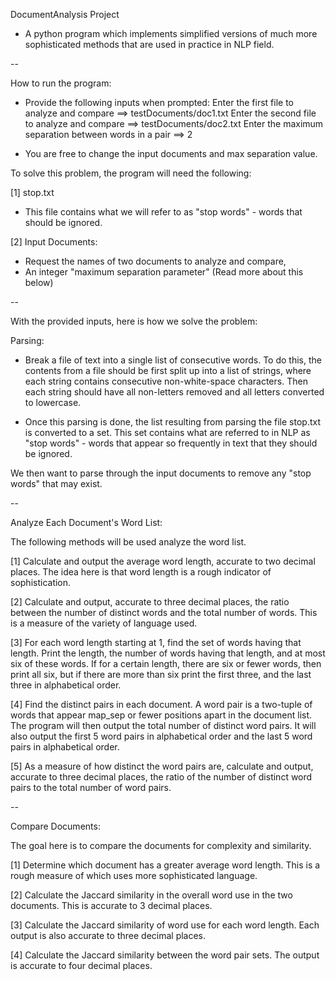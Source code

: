 DocumentAnalysis Project
- A python program which implements simplified versions of much more
sophisticated methods that are used in practice in NLP field.

--

How to run the program:
- Provide the following inputs when prompted:
Enter the first file to analyze and compare  ==> testDocuments/doc1.txt
Enter the second file to analyze and compare ==> testDocuments/doc2.txt
Enter the maximum separation between words in a pair ==> 2

- You are free to change the input documents and max separation value.

To solve this problem, the program will need the following:

[1] stop.txt
- This file contains what we will refer to as "stop words" - words that should
be ignored.

[2] Input Documents:
- Request the names of two documents to analyze and compare,
- An integer "maximum separation parameter" (Read more about this below)

--

With the provided inputs, here is how we solve the problem:

Parsing:
- Break a file of text into a single list of consecutive words.
To do this, the contents from a file should be first split up into
a list of strings, where each string contains consecutive non-white-space
characters. Then each string should have all non-letters removed
and all letters converted to lowercase.

- Once this parsing is done, the list resulting from parsing the file stop.txt
is converted to a set. This set contains what are referred to in NLP as
"stop words" - words that appear so frequently in text that they should be ignored.

We then want to parse through the input documents to remove any "stop words"
that may exist.

--

Analyze Each Document's Word List:

The following methods will be used analyze the word list.

[1] Calculate and output the average word length, accurate to
two decimal places. The idea here is that word length is a
rough indicator of sophistication.

[2] Calculate and output, accurate to three decimal places,
the ratio between the number of distinct words and the total number of words.
This is a measure of the variety of language used.

[3] For each word length starting at 1, find the set of words having
that length. Print the length, the number of words having that length,
and at most six of these words. If for a certain length, there are
six or fewer words, then print all six, but if there are more than six
print the first three, and the last three in alphabetical order.

[4] Find the distinct pairs in each document.
A word pair is a two-tuple of words that appear map_sep or fewer positions
apart in the document list. The program will then output the total number
of distinct word pairs. It will also output the first 5 word pairs in
alphabetical order and the last 5 word pairs in alphabetical order.

[5] As a measure of how distinct the word pairs are, calculate and output,
accurate to three decimal places, the ratio of the number of distinct word pairs
to the total number of word pairs.

--

Compare Documents:

The goal here is to compare the documents for complexity and similarity.

[1] Determine which document has a greater average word length.
This is a rough measure of which uses more sophisticated language.

[2] Calculate the Jaccard similarity in the overall word use in the two documents.
This is accurate to 3 decimal places.

[3] Calculate the Jaccard similarity of word use for each word length.
Each output is also accurate to three decimal places.

[4] Calculate the Jaccard similarity between the word pair sets.
The output is accurate to four decimal places.